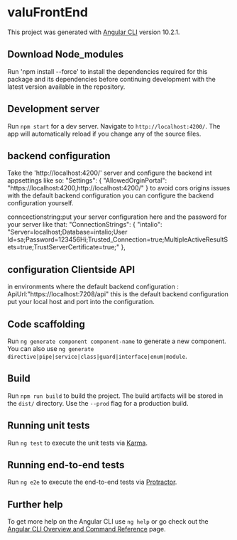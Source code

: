 # valuFrontEnd

This project was generated with [Angular CLI](https://github.com/angular/angular-cli) version 10.2.1.

## Download Node_modules

Run 'npm install --force' to install the dependencies required for this package and its dependencies before continuing development with the latest version available in the repository.
 
## Development server

Run `npm start` for a dev server. Navigate to `http://localhost:4200/`. The app will automatically reload if you change any of the source files.

## backend configuration

Take the 'http://localhost:4200/' server and configure the backend int appsettings like so:
"Settings": {
  "AllowedOrginPortal": "https://localhost:4200,http://localhost:4200/"
}
to avoid cors origins issues with the default backend configuration you can configure the backend configuration yourself.

conncectionstring:put your server configuration here and the password for your server like that:
"ConnectionStrings": {
    "intalio": "Server=localhost;Database=intalio;User Id=sa;Password=123456Hi;Trusted_Connection=true;MultipleActiveResultSets=true;TrustServerCertificate=true;"
  },

## configuration Clientside API
in environments where the default backend configuration : ApiUrl:"https://localhost:7208/api"
this is the default backend configuration put your local host and port into the configuration.

## Code scaffolding

Run `ng generate component component-name` to generate a new component. You can also use `ng generate directive|pipe|service|class|guard|interface|enum|module`.

## Build

Run `npm run build` to build the project. The build artifacts will be stored in the `dist/` directory. Use the `--prod` flag for a production build.

## Running unit tests

Run `ng test` to execute the unit tests via [Karma](https://karma-runner.github.io).

## Running end-to-end tests

Run `ng e2e` to execute the end-to-end tests via [Protractor](http://www.protractortest.org/).

## Further help

To get more help on the Angular CLI use `ng help` or go check out the [Angular CLI Overview and Command Reference](https://angular.io/cli) page.
